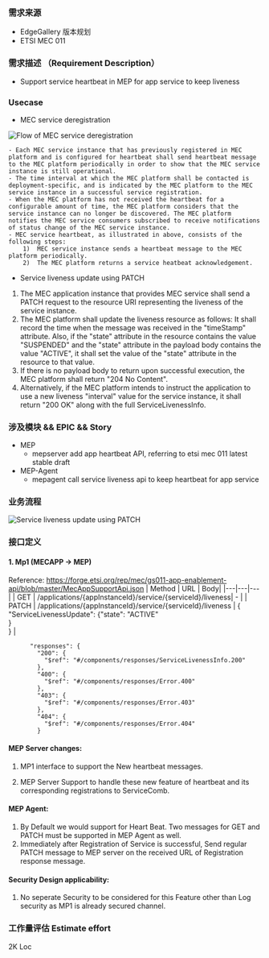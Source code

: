 ### 需求来源
- EdgeGallery 版本规划
- ETSI MEC 011

### 需求描述 （Requirement Description）
- Support service heartbeat in MEP for app service to keep liveness

### Usecase

- MEC service deregistration

![Flow of MEC service deregistration](https://images.gitee.com/uploads/images/2020/0811/170749_a5cc1989_7624956.png "mec_service_deregistration.png")


    - Each MEC service instance that has previously registered in MEC platform and is configured for heartbeat shall send heartbeat message to the MEC platform periodically in order to show that the MEC service instance is still operational.
    - The time interval at which the MEC platform shall be contacted is deployment-specific, and is indicated by the MEC platform to the MEC service instance in a successful service registration.
    - When the MEC platform has not received the heartbeat for a configurable amount of time, the MEC platform considers that the service instance can no longer be discovered. The MEC platform notifies the MEC service consumers subscribed to receive notifications of status change of the MEC service instance.
    - MEC service heartbeat, as illustrated in above, consists of the following steps:
        1)	MEC service instance sends a heartbeat message to the MEC platform periodically.
        2)	The MEC platform returns a service heatbeat acknowledgement.


- Service liveness update using PATCH

1.	The MEC application instance that provides MEC service shall send a PATCH request to the resource URI representing the liveness of the service instance.
2.	The MEC platform shall update the liveness resource as follows: It shall record the time when the message was received in the "timeStamp" attribute. Also, if the "state" attribute in the resource contains the value "SUSPENDED" and the "state" attribute in the payload body contains the value "ACTIVE", it shall set the value of the "state" attribute in the resource to that value. 
3.	If there is no payload body to return upon successful execution, the MEC platform shall return "204 No Content". 
4.	Alternatively, if the MEC platform intends to instruct the application to use a new liveness "interval" value for the service instance, it shall return "200 OK" along with the full ServiceLivenessInfo.

### 涉及模块 && EPIC && Story

- MEP 
    - mepserver add app heartbeat API, referring to etsi mec 011 latest stable draft
- MEP-Agent
    - mepagent call service liveness api to keep heartbeat for app service


### 业务流程
![Service liveness update using PATCH](https://images.gitee.com/uploads/images/2020/0811/170835_62ba43c1_7624956.png "service_liveness_update.png")

### 接口定义
#### 1. Mp1 (MECAPP -> MEP)
Reference: https://forge.etsi.org/rep/mec/gs011-app-enablement-api/blob/master/MecAppSupportApi.json
|  Method | URL  | Body|
|---|---|---|
| GET  | /applications/{appInstanceId}/service/{serviceId}/liveness| - |
| PATCH  | /applications/{appInstanceId}/service/{serviceId}/liveness | {<br> "ServiceLivenessUpdate": {"state": "ACTIVE"<br>}<br>} |

```
      "responses": {
        "200": {
          "$ref": "#/components/responses/ServiceLivenessInfo.200"
        },
        "400": {
          "$ref": "#/components/responses/Error.400"
        },
        "403": {
          "$ref": "#/components/responses/Error.403"
        },
        "404": {
          "$ref": "#/components/responses/Error.404"
        }

```
#### MEP Server changes:

1. MP1 interface to support the New heartbeat messages.

2. MEP Server Support to handle these new feature of heartbeat and its corresponding registrations to ServiceComb.

#### MEP Agent:
1. By Default we would support for Heart Beat. Two messages for GET and PATCH must be supported in MEP Agent as well.
2. Immediately after Registration of Service is successful, Send regular PATCH message to MEP server on the received URL of Registration response message.


####  Security Design applicability:
1. No seperate Security to be considered for this Feature other than Log security as MP1 is already secured channel.



### 工作量评估 Estimate effort
2K Loc